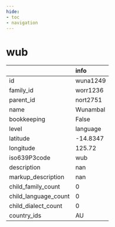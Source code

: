 ```yaml
---
hide:
- toc
- navigation
---
```

# wub
|                      | info     |
|:---------------------|:---------|
| id                   | wuna1249 |
| family_id            | worr1236 |
| parent_id            | nort2751 |
| name                 | Wunambal |
| bookkeeping          | False    |
| level                | language |
| latitude             | -14.8347 |
| longitude            | 125.72   |
| iso639P3code         | wub      |
| description          | nan      |
| markup_description   | nan      |
| child_family_count   | 0        |
| child_language_count | 0        |
| child_dialect_count  | 0        |
| country_ids          | AU       |